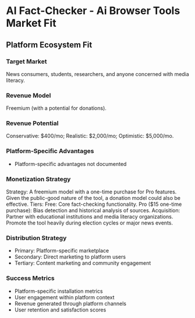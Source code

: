 # AI Fact-Checker - Ai Browser Tools Market Fit

## Platform Ecosystem Fit

### Target Market
News consumers, students, researchers, and anyone concerned with media literacy.

### Revenue Model
Freemium (with a potential for donations).

### Revenue Potential
Conservative: $400/mo; Realistic: $2,000/mo; Optimistic: $5,000/mo.

### Platform-Specific Advantages
- Platform-specific advantages not documented

### Monetization Strategy
Strategy: A freemium model with a one-time purchase for Pro features. Given the public-good nature of the tool, a donation model could also be effective. Tiers: Free: Core fact-checking functionality. Pro ($15 one-time purchase): Bias detection and historical analysis of sources. Acquisition: Partner with educational institutions and media literacy organizations. Promote the tool heavily during election cycles or major news events.

### Distribution Strategy
- Primary: Platform-specific marketplace
- Secondary: Direct marketing to platform users
- Tertiary: Content marketing and community engagement

### Success Metrics
- Platform-specific installation metrics
- User engagement within platform context
- Revenue generated through platform channels
- User retention and satisfaction scores
